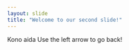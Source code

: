```yaml
---
layout: slide
title: "Welcome to our second slide!"
---
```

Kono aida
Use the left arrow to go back!
